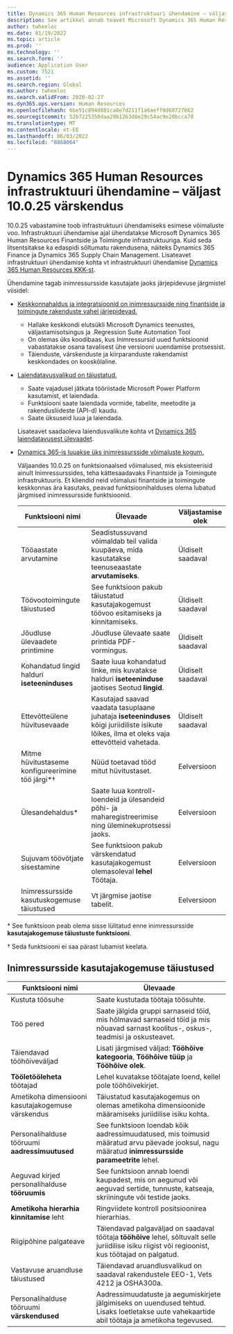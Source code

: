 ```yaml
---
title: Dynamics 365 Human Resources infrastruktuuri ühendamine – väljast 10.0.25 värskendus
description: See artikkel annab teavet Microsoft Dynamics 365 Human Resources Release 10.0.25 kohta, mis toob kaasa infrastruktuuri ühendamise esimese võimaluste voo.
author: twheeloc
ms.date: 01/19/2022
ms.topic: article
ms.prod: ''
ms.technology: ''
ms.search.form: ''
audience: Application User
ms.custom: 7521
ms.assetid: ''
ms.search.region: Global
ms.author: twheeloc
ms.search.validFrom: 2020-02-27
ms.dyn365.ops.version: Human Resources
ms.openlocfilehash: 6be51c894d801ca0e7d211f1a6aeff0d68727662
ms.sourcegitcommit: 52b7225350daa29b1263d8e29c54ac9e20bcca70
ms.translationtype: MT
ms.contentlocale: et-EE
ms.lasthandoff: 06/03/2022
ms.locfileid: "8868064"
---
```

# <a name="dynamics-365-human-resources-infrastructure-merge---release-10025-update"></a>Dynamics 365 Human Resources infrastruktuuri ühendamine – väljast 10.0.25 värskendus

10.0.25 vabastamine toob infrastruktuuri ühendamiseks esimese võimaluste voo. Infrastruktuuri ühendamise ajal ühendatakse Microsoft Dynamics 365 Human Resources Finantside ja Toimingute infrastruktuuriga. Kuid seda litsentsitakse ka edaspidi sõltumatu rakendusena, näiteks Dynamics 365 Finance ja Dynamics 365 Supply Chain Management. Lisateavet infrastruktuuri ühendamise kohta vt infrastruktuuri ühendamise [Dynamics 365 Human Resources KKK-st](../human-resources/hr-infrastructure-merge-faq.md).

Ühendamine tagab inimressursside kasutajate jaoks järjepidevuse järgmistel viisidel:

- [Keskkonnahaldus ja integratsioonid on inimressursside ning finantside ja toimingute rakenduste vahel järjepidevad.](/dynamics365-release-plan/2021wave2/human-resources/dynamics365-human-resources/consistent-environment-management-integrations-between-human-resources-finance-operations-apps)

    - Hallake keskkondi elutsükli Microsoft Dynamics teenustes, väljastamisotsingus ja .Regression Suite Automation Tool
    - On olemas üks koodibaas, kus Inimressursid uued funktsioonid vabastatakse osana tavalisest ühe versiooni uuendamise protsessist.
    - Täienduste, värskenduste ja kiirparanduste rakendamist keskkondades on kooskõlaline.

- [Laiendatavusvalikud on täiustatud.](/dynamics365-release-plan/2021wave2/human-resources/dynamics365-human-resources/improve-extensibility-options)

    - Saate vajadusel jätkata tööriistade Microsoft Power Platform kasutamist, et laiendada.
    - Funktsiooni saate laiendada vormide, tabelite, meetodite ja rakendusliideste (API-d) kaudu.
    - Saate üksuseid luua ja laiendada.

    Lisateavet saadaoleva laiendusvalikute kohta vt [Dynamics 365 laiendatavusest ülevaadet](../fin-ops-core/dev-itpro/extensibility/extensibility-home-page.md).

- [Dynamics 365-is luuakse üks inimressursside võimaluste kogum.](/dynamics365-release-plan/2021wave2/human-resources/dynamics365-human-resources/create-one-set-human-resources-capabilities-within-dynamics-365)

    Väljaandes 10.0.25 on funktsionaalsed võimalused, mis eksisteerisid ainult Inimressurssides, teha kättesaadavaks Finantside ja Toimingute infrastruktuuris. Et kliendid neid võimalusi finantside ja toimingute keskkonnas ära kasutaks, peavad funktsioonihalduses olema lubatud järgmised inimressursside funktsioonid.

    | Funktsiooni nimi | Ülevaade | Väljastamise olek | 
    |--------------|----------|----------------| 
    | Tööaastate arvutamine | Seadistussuvand võimaldab teil valida kuupäeva, mida kasutatakse teenuseaastate **arvutamiseks**. | Üldiselt saadaval | 
    | Töövootoimingute täiustused | See funktsioon pakub täiustatud kasutajakogemust töövoo esitamiseks ja kinnitamiseks. | Üldiselt saadaval | 
    | Jõudluse ülevaadete printimine | Jõudluse ülevaate saate printida PDF-vormingus. | Üldiselt saadaval | 
    | Kohandatud lingid halduri **iseteeninduses** | Saate luua kohandatud linke, mis kuvatakse halduri **iseteeninduse** jaotises Seotud **lingid**. | Üldiselt saadaval | 
    | Ettevõtteülene hüvitusevaade | Kasutajad saavad vaadata tasuplaane juhataja **iseteeninduses** kõigi juriidiliste isikute lõikes, ilma et oleks vaja ettevõtteid vahetada. | Üldiselt saadaval | 
    | Mitme hüvitustaseme konfigureerimine töö järgi\*&dagger; | Nüüd toetavad tööd mitut hüvitustaset. | Eelversioon | 
    | Ülesandehaldus\* | Saate luua kontroll-loendeid ja ülesandeid põhi- ja maharegistreerimise ning üleminekuprotsessi jaoks. | Eelversioon | 
    | Sujuvam töövõtjate sisestamine | See funktsioon pakub värskendatud kasutajakogemust olemasoleval **lehel** Töötaja. | Eelversioon | 
    | Inimressursside kasutuskogemuse täiustused | Vt järgmise jaotise tabelit.  | Eelversioon | 

\* See funktsioon peab olema sisse lülitatud enne inimressursside **kasutajakogemuse täiustuste funktsiooni**.

&dagger; Seda funktsiooni ei saa pärast lubamist keelata.

## <a name="human-resource-user-experience-enhancements"></a>Inimressursside kasutajakogemuse täiustused

| Funktsiooni nimi | Ülevaade | 
|--------------|----------| 
| Kustuta töösuhe | Saate kustutada töötaja töösuhte. | 
| Töö pered | Saate jälgida gruppi sarnaseid töid, mis hõlmavad sarnaseid töid ja mis nõuavad sarnast koolitus-, oskus-, teadmisi ja oskusteavet. | 
| Täiendavad tööhõiveväljad | Lisati järgmised väljad: **Tööhõive kategooria**, **Tööhõive tüüp** ja **Tööhõive olek**. | 
| **Tööletööleheta** töötajad | Lehel kuvatakse töötajate loend, kellel pole tööhõivekirjet. | 
| Ametikoha dimensiooni kasutajakogemuse värskendus | Täiustatud kasutajakogemus on olemas ametikoha dimensioonide määramiseks juriidilise isiku kohta. | 
| Personalihalduse tööruumi **aadressimuutused** | See funktsioon loendab kõik aadressimuudatused, mis toimusid määratud arvu päevade jooksul, nagu määratud **inimressursside parameetrite** lehel. | 
| Aeguvad kirjed personalihalduse **tööruumis** | See funktsioon annab loendi kaupadest, mis on aegunud või aeguvad sertide, tunnuste, katseaja, skriiningute või testide jaoks. | 
| **Ametikoha hierarhia kinnitamise** leht | Ringviidete kontroll positsioonirea hierarhias. | 
| Riigipõhine palgateave | Täiendavad palgaväljad on saadaval töötaja **tööhõive** lehel, sõltuvalt selle juriidilise isiku riigist või regioonist, kus töötajad on palgatud. | 
| Vastavuse aruandluse täiustused | Täiendavad aruandlusvalikud on saadaval rakendustele EEO-1, Vets 4212 ja OSHA300a. | 
| Personalihalduse tööruumi **värskendused** | Aadressimuudatuste ja aegumiskirjete jälgimiseks on uuendused tehtud. Lisaks loetletakse uute vahekaartide abil töötaja ja ametikoha tegevused. | 
